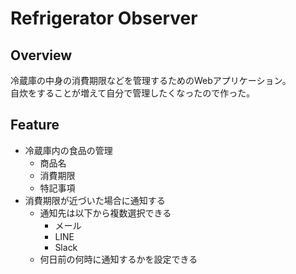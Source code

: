 # Refrigerator Observer
## Overview
冷蔵庫の中身の消費期限などを管理するためのWebアプリケーション。  
自炊をすることが増えて自分で管理したくなったので作った。  

## Feature
- 冷蔵庫内の食品の管理
  - 商品名
  - 消費期限
  - 特記事項
- 消費期限が近づいた場合に通知する
  - 通知先は以下から複数選択できる
    - メール
    - LINE
    - Slack
  - 何日前の何時に通知するかを設定できる
